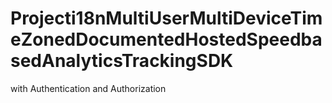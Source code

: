 # Projecti18nMultiUserMultiDeviceTimeZonedDocumentedHostedSpeedbasedAnalyticsTrackingSDK


with Authentication and Authorization

